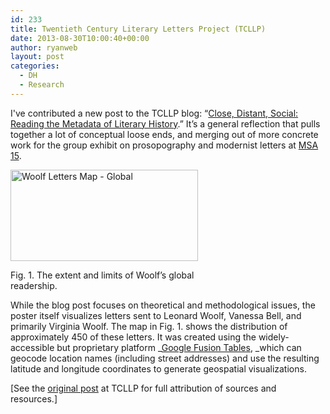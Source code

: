 ```yaml
---
id: 233
title: Twentieth Century Literary Letters Project (TCLLP)
date: 2013-08-30T10:00:40+00:00
author: ryanweb
layout: post
categories:
  - DH
  - Research
---
```

<span class="Z3988" title="ctx_ver=Z39.88-2004&rft_val_fmt=info%3Aofi%2Ffmt%3Akev%3Amtx%3Adc&rfr_id=info%3Asid%2Focoins.info%3Agenerator&rft.type=&rft.format=text&rft.title=Twentieth+Century+Literary+Letters+Project+%28TCLLP%29&rft.source=Ryan+Weberling&rft.date=2013-08-30&rft.identifier=http%3A%2F%2Fryanweberling.com%2F%3Fp%3D233&rft.language=English&rft.subject=DH&rft.subject=Research&rft.aulast=Weberling&rft.aufirst=Ryan"></span>

I've contributed a new post to the TCLLP blog: &#8220;[Close, Distant, Social: Reading the Metadata of Literary History](http://www.modmaps.net/tcllp/project-blog/).&#8221; It&#8217;s a general reflection that pulls together a lot of conceptual loose ends, and merging out of more concrete work for the group exhibit on prosopography and modernist letters at [MSA 15](http://msa.press.jhu.edu/conferences/msa15/). <!--more-->

<div id="attachment_235" style="width: 310px" class="wp-caption aligncenter">
  <a href="http://www.ryanweberling.com/wp/wp-content/uploads/2013/08/Woolf-Letters-Map-Global.png"><img class="size-medium wp-image-235" alt="Woolf Letters Map - Global" src="http://www.ryanweberling.com/wp/wp-content/uploads/2013/08/Woolf-Letters-Map-Global-300x146.png" width="300" height="146" srcset="http://ryanweberling.com/wp/wp-content/uploads/2013/08/Woolf-Letters-Map-Global-300x146.png 300w, http://ryanweberling.com/wp/wp-content/uploads/2013/08/Woolf-Letters-Map-Global-1024x500.png 1024w, http://ryanweberling.com/wp/wp-content/uploads/2013/08/Woolf-Letters-Map-Global-624x304.png 624w, http://ryanweberling.com/wp/wp-content/uploads/2013/08/Woolf-Letters-Map-Global.png 1034w" sizes="(max-width: 300px) 100vw, 300px" /></a>
  
  <p class="wp-caption-text">
    Fig. 1. The extent and limits of Woolf&#8217;s global readership.
  </p>
</div>

While the blog post focuses on theoretical and methodological issues, the poster itself visualizes letters sent to Leonard Woolf, Vanessa Bell, and primarily Virginia Woolf. The map in Fig. 1. shows the distribution of approximately 450 of these letters. It was created using the widely-accessible but proprietary platform _[Google Fusion Tables](http://www.google.com/drive/apps.html#fusiontables), _which can geocode location names (including street addresses) and use the resulting latitude and longitude coordinates to generate geospatial visualizations.

[See the [original post](http://www.modmaps.net/tcllp/project-blog/) at TCLLP for full attribution of sources and resources.]
